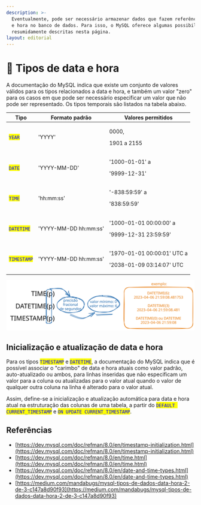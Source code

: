 ```yaml
---
description: >-
  Eventualmente, pode ser necessário armazenar dados que fazem referência a data
  e hora no banco de dados. Para isso, o MySQL oferece algumas possibilidades,
  resumidamente descritas nesta página.
layout: editorial
---
```


# 📆 Tipos de data e hora

A documentação do MySQL indica que existe um conjunto de valores válidos para os tipos relacionados a data e hora, e também um valor "zero" para os casos em que pode ser necessário especificar um valor que não pode ser representado. Os tipos temporais são listados na tabela abaixo.

| Tipo                                         | Formato padrão        | Valores permitidos                                                 |
| -------------------------------------------- | --------------------- | ------------------------------------------------------------------ |
| <mark style="color:blue;">`YEAR`</mark>      | 'YYYY'                | <p>0000, </p><p>1901 a 2155</p>                                    |
| <mark style="color:blue;">`DATE`</mark>      | 'YYYY-MM-DD'          | <p>'1000-01-01' a </p><p>'9999-12-31'</p>                          |
| <mark style="color:blue;">`TIME`</mark>      | 'hh:mm:ss'            | <p>'-838:59:59' a</p><p>'838:59:59'</p>                            |
| <mark style="color:blue;">`DATETIME`</mark>  | 'YYYY-MM-DD hh:mm:ss' | <p>'1000-01-01 00:00:00' a </p><p>'9999-12-31 23:59:59'</p>        |
| <mark style="color:blue;">`TIMESTAMP`</mark> | 'YYYY-MM-DD hh:mm:ss' | <p>'1970-01-01 00:00:01' UTC a</p><p>'2038-01-09 03:14:07' UTC</p> |

<img src="../../.gitbook/assets/file.excalidraw (9).svg" alt="" class="gitbook-drawing">

## Inicialização e atualização de data e hora

Para os tipos <mark style="color:blue;">`TIMESTAMP`</mark> e <mark style="color:blue;">`DATETIME`</mark>, a documentação do MySQL indica que é possível associar o "carimbo" de data e hora atuais como valor padrão, auto-atualizado ou ambos, para linhas inseridas que não especificam um valor para a coluna ou atualizadas para o valor atual quando o valor de qualquer outra coluna na linha é alterado para o valor atual.&#x20;

Assim, define-se a inicialização e atualização automática para data e hora atual na estruturação das colunas de uma tabela, a partir do <mark style="color:blue;">`DEFAULT CURRENT_TIMESTAMP`</mark> e <mark style="color:blue;">`ON UPDATE CURRENT_TIMESTAMP`</mark>.

## Referências

* [https://dev.mysql.com/doc/refman/8.0/en/timestamp-initialization.html](https://dev.mysql.com/doc/refman/8.0/en/timestamp-initialization.html)
* [https://dev.mysql.com/doc/refman/8.0/en/time.html](https://dev.mysql.com/doc/refman/8.0/en/time.html)
* [https://dev.mysql.com/doc/refman/8.0/en/date-and-time-types.html](https://dev.mysql.com/doc/refman/8.0/en/date-and-time-types.html)
* [https://medium.com/mandabugs/mysql-tipos-de-dados-data-hora-2-de-3-c147a8d90f93](https://medium.com/mandabugs/mysql-tipos-de-dados-data-hora-2-de-3-c147a8d90f93)

